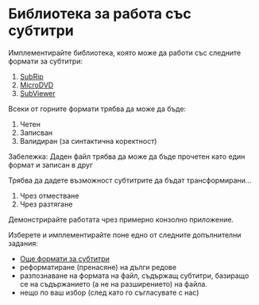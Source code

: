 # Библиотека за работа със субтитри

Имплементирайте библиотека, която може да работи със следните формати за субтитри:

1. [SubRip](http://en.wikipedia.org/wiki/SubRip)
2. [MicroDVD](http://en.wikipedia.org/wiki/MicroDVD)
3. [SubViewer](http://en.wikipedia.org/wiki/SubViewer)

Всеки от горните формати трябва да може да бъде:

1. Четен
2. Записван
3. Валидиран (за синтактична коректност)

Забележка: Даден файл трябва да може да бъде прочетен като един формат и записан в друг

Трябва да дадете възможност субтитрите да бъдат трансформирани...

1. Чрез отместване
2. Чрез разтягане

Демонстрирайте работата чрез примерно конзолно приложение.

Изберете и имплементирайте поне едно от следните допълнителни задания:

* [Още формати за субтитри](http://en.wikipedia.org/wiki/Subtitle_%40captioning%41#For_software_video_players)
* реформатиране (пренасяне) на дълги редове
* разпознаване на формата на файл, съдържащ субтитри, базиращо се на съдържанието (а не на разширението) на файла.
* нещо по ваш избор (след като го съгласувате с нас)